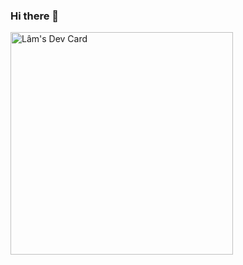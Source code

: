 ### Hi there 👋

<!--
**LamNz79/LamNz79** is a ✨ _special_ ✨ repository because its `README.md` (this file) appears on your GitHub profile.

Here are some ideas to get you started:

- 🔭 I’m currently working on ...
- 🌱 I’m currently learning ...
- 👯 I’m looking to collaborate on ...
- 🤔 I’m looking for help with ...
- 💬 Ask me about ...
- 📫 How to reach me: ...
- 😄 Pronouns: ...
- ⚡ Fun fact: ...
-->
<a href="https://app.daily.dev/hnimmal"><img src="https://api.daily.dev/devcards/v2/hIS9OiPsix7a29zNCrNa9.png?type=default&r=rzr" width="356" alt="Lâm's Dev Card"/></a>
